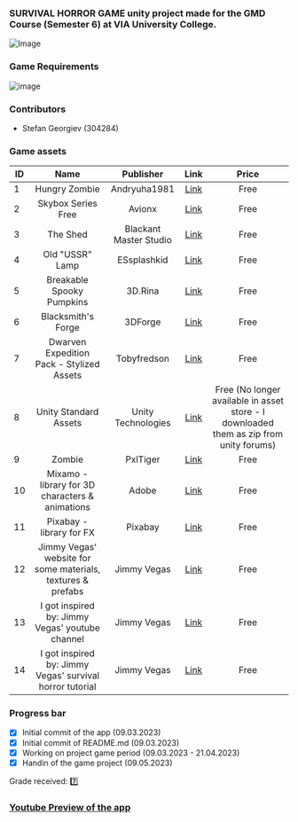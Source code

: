 ### SURVIVAL HORROR GAME unity project made for the GMD Course (Semester 6) at VIA University College. 
![Image](https://upload.wikimedia.org/wikipedia/commons/5/5d/VIA_UC_logo.png)

### Game Requirements
![image](https://user-images.githubusercontent.com/82092907/224055115-42dbe32d-a131-446e-bc0a-dd216099dfb6.png)

### Contributors
- Stefan Georgiev (304284)

### Game assets

| ID | Name | Publisher |  Link   | Price  | 
| -- |:-------:|:-------------:|:--------:|:--------:|
| 1  | Hungry Zombie | Andryuha1981 | [Link](https://assetstore.unity.com/packages/3d/characters/hungry-zombie-99750) | Free |
| 2  | Skybox Series Free | Avionx | [Link](https://assetstore.unity.com/packages/2d/textures-materials/sky/skybox-series-free-103633) | Free |
| 3  | The Shed | Blackant Master Studio | [Link](https://assetstore.unity.com/packages/3d/environments/urban/the-shed-10303) | Free |
| 4  | Old "USSR" Lamp | ESsplashkid | [Link](https://assetstore.unity.com/packages/3d/props/electronics/old-ussr-lamp-110400) | Free |
| 5  | Breakable Spooky Pumpkins | 3D.Rina | [Link](https://assetstore.unity.com/packages/3d/props/food/breakable-spooky-pumpkins-12060) | Free |
| 6  | Blacksmith's Forge | 3DForge | [Link](https://assetstore.unity.com/packages/3d/environments/fantasy/blacksmith-s-forge-17785) | Free | 
| 7  | Dwarven Expedition Pack - Stylized Assets | Tobyfredson | [Link](https://assetstore.unity.com/packages/3d/environments/dungeons/dwarven-expedition-pack-stylized-assets-155149) | Free |
| 8  | Unity Standard Assets | Unity Technologies | [Link](https://assetstore.unity.com/packages/essentials/asset-packs/standard-assets-for-unity-2018-4-32351) | Free (No longer available in asset store - I downloaded them as zip from unity forums) |
| 9 | Zombie | PxlTiger | [Link](https://assetstore.unity.com/packages/3d/characters/humanoids/zombie-30232) | Free |
| 10 | Mixamo - library for 3D characters & animations | Adobe | [Link](https://www.mixamo.com/) | Free |
| 11 | Pixabay - library for FX | Pixabay | [Link](https://pixabay.com/sound-effects/) | Free |
| 12 | Jimmy Vegas' website for some materials, textures & prefabs | Jimmy Vegas | [Link](https://jvunity.weebly.com/) | Free |
| 13 | I got inspired by: Jimmy Vegas' youtube channel | Jimmy Vegas | [Link](https://www.youtube.com/@JimmyVegasUnity) | Free |
| 14 | I got inspired by: Jimmy Vegas' survival horror tutorial | Jimmy Vegas | [Link](https://www.youtube.com/watch?v=fSTQoClEAEQ&list=PLI5KGtDrj4HVInyXdx5N2oYUAb9U7rJ4L&index=79&ab_channel=JimmyVegas) | Free |


### Progress bar
- [x] Initial commit of the app (09.03.2023)
- [x] Initial commit of README.md (09.03.2023) 
- [x] Working on project game period (09.03.2023 - 21.04.2023)
- [x] Handin of the game project (09.05.2023)

Grade received: 7️⃣

### [Youtube Preview of the app](https://youtu.be/XYNmKGC5c9Q)
